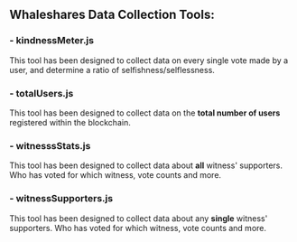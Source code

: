 ## Whaleshares Data Collection Tools:

### - kindnessMeter.js
This tool has been designed to collect data on every single vote made by a user, and determine a ratio of selfishness/selflessness. 
### - totalUsers.js
This tool has been designed to collect data on the **total number of users** registered within the blockchain.
### - witnesssStats.js
This tool has been designed to collect data about **all** witness' supporters. Who has voted for which witness, vote counts and more.
### - witnessSupporters.js
This tool has been designed to collect data about any **single** witness' supporters. Who has voted for which witness, vote counts and more.
